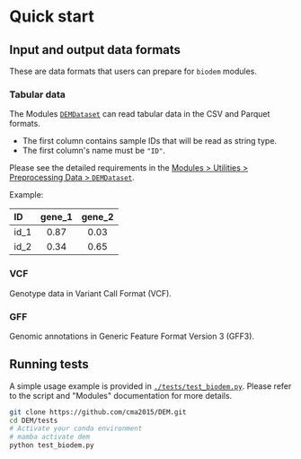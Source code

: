 # Quick start

## Input and output data formats

These are data formats that users can prepare for `biodem` modules.

### Tabular data

The Modules [`DEMDataset`](reference/biodem.utils.data_ncv.md#biodem.utils.data_ncv.DEMDataset) can read tabular data in the CSV and Parquet formats.

+ The first column contains sample IDs that will be read as string type.
+ The first column's name must be `"ID"`.

Please see the detailed requirements in the [Modules > Utilities > Preprocessing Data > `DEMDataset`](reference/biodem.utils.data_ncv.md#biodem.utils.data_ncv.DEMDataset).

Example:

ID | gene_1 | gene_2
:----------- |:-------------:|:-----------:
id_1         | 0.87        | 0.03
id_2         | 0.34        | 0.65

### VCF
Genotype data in Variant Call Format (VCF).

### GFF
Genomic annotations in Generic Feature Format Version 3 (GFF3).

## Running tests

A simple usage example is provided in [`./tests/test_biodem.py`](https://github.com/cma2015/DEM/blob/main/tests/test_biodem.py). Please refer to the script and "Modules" documentation for more details.

``` sh title="Run tests"
git clone https://github.com/cma2015/DEM.git
cd DEM/tests
# Activate your conda environment
# mamba activate dem
python test_biodem.py
```
